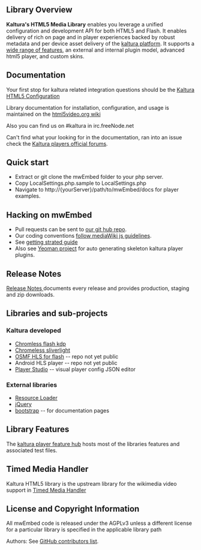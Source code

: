 ## Library Overview

__Kaltura's HTML5 Media Library__ enables you leverage a unified configuration and development API for both HTML5 and Flash. It enables delivery of rich on page and in player experiences backed by robust metadata and per device asset delivery of the [kaltura platform](http://corp.kaltura.com/). It supports a [wide range of features](http://html5video.org/kaltura-player/docs/), an external and internal plugin model, advanced html5 player, and custom skins. 

## Documentation

Your first stop for kaltura related integration questions should be the [Kaltura HTML5 Configuration](http://html5video.org/wiki/Kaltura_HTML5_Configuration)

Library documentation for installation, configuration, and usage is maintained on the [html5video.org wiki](http://html5video.org/wiki/Category:Kaltura_HTML5_Video_Library_Documentation)

Also you can find us on #kaltura in irc.freeNode.net

Can't find what your looking for in the documentation, ran into an issue check the [Kaltura players official forums](http://forum.kaltura.org/categories/kaltura-players-and-player-plugins). 

## Quick start

* Extract or git clone the mwEmbed folder to your php server. 
* Copy LocalSettings.php.sample to LocalSettings.php
* Navigate to http://{yourServer}/path/to/mwEmbed/docs for player examples. 

## Hacking on mwEmbed

* Pull requests can be sent to <a href="https://github.com/kaltura/mwEmbed/">our git hub repo</a>. 
* Our coding conventions <a href="http://www.mediawiki.org/wiki/Manual:Coding_conventions/JavaScript">follow mediaWiki js guidelines</a>. 
* See [getting strated guide](http://knowledge.kaltura.com/kaltura-player-toolkit-theme-skin-and-plugins-guide)
* Also see [Yeoman project](https://github.com/kaltura/generator-kalturaplayer-module) for auto generating skeleton kaltura player plugins.  

## Release Notes

[Release Notes ](https://github.com/kaltura/mwEmbed/tags) documents every release and provides production, staging and zip downloads. 

## Libraries and sub-projects

### Kaltura developed

* [Chromless flash kdp](https://github.com/kaltura/chromeless-kdp) 
* [Chromeless sliverlight](https://github.com/kaltura/chromeless-silverlight)
* [OSMF HLS for flash](https://github.com/kaltura/HLS-OSMF) -- repo not yet public
* Android HLS player -- repo not yet public
* [Player Studio](https://github.com/kaltura/player-studio) -- visual player config JSON editor 

### External libraries 

* [Resource Loader](https://www.mediawiki.org/wiki/ResourceLoader)
* [jQuery](http://jquery.com/) 
* [bootstrap](http://getbootstrap.com/) -- for documentation pages

## Library Features

The [kaltura player feature hub](http://player.kaltura.com/docs/) hosts most of the libraries features and associated test files.  

## Timed Media Handler

Kaltura HTML5 library is the upstream library for the wikimedia video support in <a href="http://www.mediawiki.org/wiki/Extension:TimedMediaHandler">Timed Media Handler</a>

## License and Copyright Information

All mwEmbed code is released under the AGPLv3 unless a different license for a particular library is specified in the applicable library path

Authors: See [GitHub contributors list](https://github.com/kaltura/mwEmbed/graphs/contributors).

